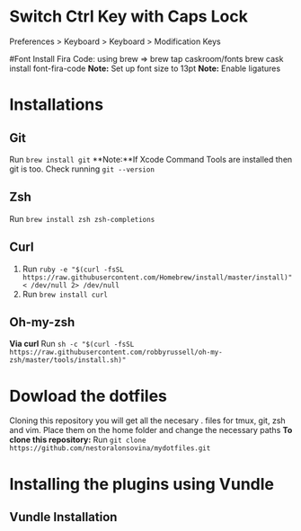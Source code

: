 # Switch Ctrl Key with Caps Lock
Preferences > Keyboard > Keyboard > Modification Keys

#Font
Install Fira Code:
using brew => brew tap caskroom/fonts
      brew cask install font-fira-code
**Note:** Set up font size to 13pt
**Note:** Enable ligatures

# Installations

## Git
Run `brew install git`
**Note:**If Xcode Command Tools are installed then git is too. Check running `git --version`
## Zsh
Run `brew install zsh zsh-completions`
## Curl
1. Run `ruby -e "$(curl -fsSL https://raw.githubusercontent.com/Homebrew/install/master/install)" < /dev/null 2> /dev/null`
2. Run `brew install curl`
## Oh-my-zsh
**Via curl**
Run `sh -c "$(curl -fsSL https://raw.githubusercontent.com/robbyrussell/oh-my-zsh/master/tools/install.sh)"`

# Dowload the dotfiles
Cloning this repository you will get all the necesary . files for tmux, git, zsh and vim. Place them on the home folder and change the necessary paths
**To clone this repository:**
Run `git clone https://github.com/nestoralonsovina/mydotfiles.git`

# Installing the plugins using Vundle

## Vundle Installation




